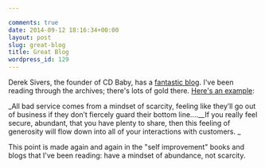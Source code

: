 ```yaml
---

comments: true
date: 2014-09-12 18:16:34+00:00
layout: post
slug: great-blog
title: Great Blog
wordpress_id: 129
---
```


Derek Sivers, the founder of CD Baby, has a [fantastic blog](http://sivers.org/blog). I've been reading through the archives; there's lots of gold there. [Here's an example](http://sivers.org/cs):

_All bad service comes from a mindset of scarcity, feeling like they’ll go out of business if they don’t fiercely guard their bottom line....__If you really feel secure, abundant, that you have plenty to share, then this feeling of generosity will flow down into all of your interactions with customers. _

This point is made again and again in the "self improvement" books and blogs that I've been reading: have a mindset of abundance, not scarcity.

